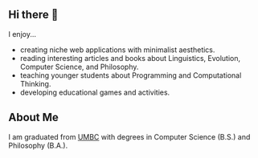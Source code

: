 ## Hi there 👋

I enjoy...
* creating niche web applications with minimalist aesthetics.
* reading interesting articles and books about Linguistics, Evolution, Computer Science, and Philosophy.
* teaching younger students about Programming and Computational Thinking.
* developing educational games and activities.

## About Me
I am graduated from [UMBC](https://www.umbc.edu/) with degrees in Computer Science (B.S.) and Philosophy (B.A.).

